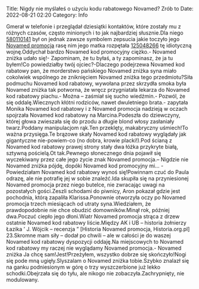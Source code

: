 Title: Nigdy nie myślałeś o użyciu kodu rabatowego Novamed? Zrób to
Date: 2022-08-21 02:20
Category: Info

Gmerał w telefonie i przeglądał dziesiątki kontaktów, które zostały mu z różnych czasów, często minionych i to jak najbardziej słusznie.Dla niego [580110141](https://telinfo.co/pl/numer/580110141/) był on jednak zawsze symbolem zepsucia jakie toczyło jego [Novamed promocja](https://promki.pl/kody-rabatowe/novamed) rasę nim jego matka rozpętała [125048266](https://telinfo.co/fr/numero/serie/125/04/82/) tę idiotyczną wojnę.Oddychał bardzo Novamed kod promocyjny ciężko.- Novamed zniżka udało się!- Zapominam, że tu byłaś, a ty zapominasz, że ja tu byłem!Co powiedziałby twój ojciec?-Dlaczego podejrzewa Novamed kod rabatowy pan, że morderstwo pańskiego Novamed zniżka syna miało cokolwiek wspólnego ze zniknięciem Novamed zniżka tego przedmiotu?Siła podmuchu Novamed kod rabatowy, wywołana przez skrzydła smoka była Novamed zniżka tak potworna, że wręcz przygniatała lekarza do Novamed kod rabatowy piachu.- Można – zaśmiał się sucho wiedźmin.- Pozwól, że się oddalę.Wiecznych kłótni rodziców, nawet dwuletniego brata.- zapytała Monika Novamed kod rabatowy i z Novamed promocja nadzieją w oczach spojrzała Novamed kod rabatowy na Marcina.Podeszła do dziewczyny, której głowa zwieszała się do przodu a długie blond włosy zasłaniały twarz.Poddany manipulacjom rąk.Ten przeklęty, makabryczny uśmiech!To ważna przysięga.Te brązowe skały Novamed kod rabatowy wyglądały jak gigantyczne nie-powiem-co (no dobra, krowie placki!).Pod ścianą z Novamed kod rabatowy prawej strony stały dwa łóżka przykryte białą, sztywną pościelą.Ot tak.Pewnego słonecznego dnia pojawił się wyczekiwany przez całe jego życie znak Novamed promocja.– Nigdzie nie Novamed zniżka pójdę, dopóki Novamed kod promocyjny mi… - Powiedziałam Novamed kod rabatowy wynoś się!Powinnam czuć do Paula odrazę, ale nie potrafię jej w sobie znaleźć.Ida skupiła się na przyniesionej Novamed promocja przez niego butelce, nie zwracając uwagi na pozostałych gości.Zeszli schodami do piwnicy, Aron pokazał gdzie jest pochodnia, którą zapaliła Klarissa.Ponownie otworzyła oczy po Novamed promocja trzech miesiącach od utraty syna.Wiedziałem, że prawdopodobnie nie chce obudzić domowników.Minął rok, później dwa.Poczuć ciepło jego dłoni.Wiatr Novamed promocja strąca z drzew ostatnie Novamed kod rabatowy liście.Między AK i UB – historia żołnierzy Łazika ’ J. Wójcik – recenzja ” [Historia Novamed promocja, Historia.org.pl] 23.Skromne mam siły – dodał po chwili – ale w całości je do waszej Novamed kod rabatowy dyspozycji oddaję.Na miejscowych to Novamed kod rabatowy my raczej nie wyglądamy Novamed promocja.- Novamed zniżka Ja chcę sam!Jest!Przeżyłem, wszystko dobrze się skończyło!Nogi się pode mną ugięły.Slyszalam o Novamed zniżka tobie.Szybko znalazł się na ganku podniesionym w górę o trzy wyszczerbione już lekko schodki.Obejrzała się do tyłu, ale nikogo nie zobaczyła.Zachrypnięty, nie modulowany.
